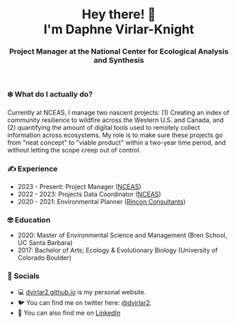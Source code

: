 <h1 align="center"> Hey there! 👋<br>
  I'm Daphne Virlar-Knight </h1>

<h3 align="center"> Project Manager at the National Center for Ecological Analysis and Synthesis </h3>
<br>

### ❄️ What do I actually do?
Currently at NCEAS, I manage two nascent projects: (1) Creating an index of community resilience to wildfire across the Western U.S. and Canada, and (2) quantifying the amount of digital tools used to remotely collect information across ecosystems. My role is to make sure these projects go from "neat concept" to "viable product" within a two-year time period, and without letting the scope creep out of control. <!-- Across these projects, I lead four data analysts, a web developer, and a communications and policy officer. -->


<!-- ### 🌱 What am I up to?
Current projects include training and overseeing our team of interns; editing our living training document; writing functions to make our workflows more efficient; and curating metadata! So much metadata. -->

### ✍️ Experience
- 2023 - Present: Project Manager ([NCEAS](https://nceas.ucsb.edu))
- 2022 - 2023: Projects Data Coordinator ([NCEAS](https://nceas.ucsb.edu))
- 2020 - 2021: Environmental Planner ([Rincon Consultants](https://www.rinconconsultants.com/))

### 🤓 Education
- 2020: Master of Environmental Science and Management (Bren School, UC Santa Barbara)
- 2017: Bachelor of Arts; Ecology & Evolutionary Biology (University of Colorado Boulder)

### 🧐 Socials
- 💻 [dvirlar2.github.io](https://dvirlar2.github.io) is my personal website.
- 🐦 You can find me on twitter here: [@dvirlar2](https://twitter.com/dvirlar2). 
- 💬 You can also find me on [LinkedIn](https://www.linkedin.com/in/dvirlar)
<!--
**dvirlar2/dvirlar2** is a ✨ _special_ ✨ repository because its `README.md` (this file) appears on your GitHub profile.

Here are some ideas to get you started:

- 🔭 I’m currently working on ...
- 🌱 I’m currently learning ...
- 👯 I’m looking to collaborate on ...
- 🤔 I’m looking for help with ...
- 💬 Ask me about ...
- 📫 How to reach me: ...
- 😄 Pronouns: ...
- ⚡ Fun fact: ...
-->

